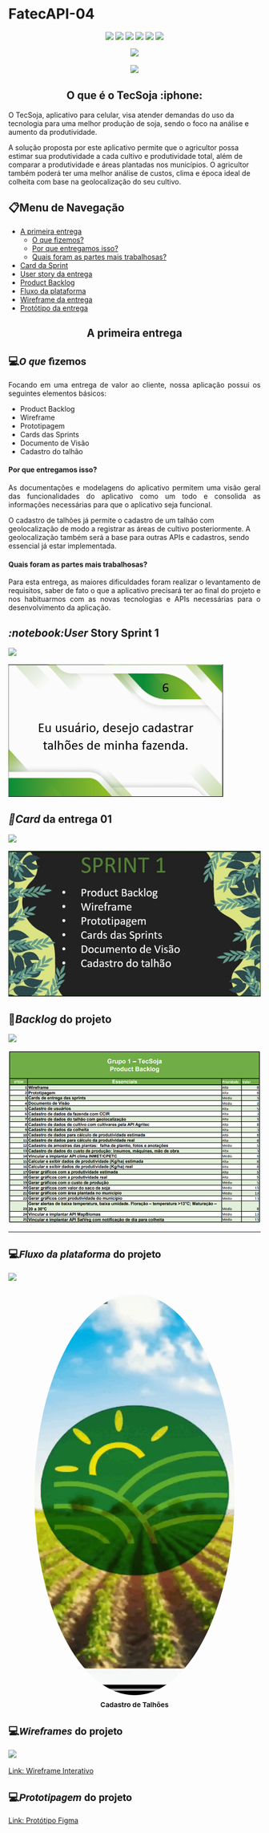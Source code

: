 # FatecAPI-04
<html>
       <head></head>
       <body>
              <p align="center">
                     <img src="https://img.shields.io/badge/JavaScript-F7DF1E?style=for-the-badge&logo=javascript&logoColor=black">
                     <img src="https://img.shields.io/badge/PostgreSQL-316192?style=for-the-badge&logo=postgresql&logoColor=white">
                     <img src="https://img.shields.io/badge/Figma-F24E1E?style=for-the-badge&logo=figma&logoColor=white">
                     <img src="https://img.shields.io/badge/React_Native-20232A?style=for-the-badge&logo=react&logoColor=61DAFB">
                     <img src="https://img.shields.io/badge/Node.js-43853D?style=for-the-badge&logo=node.js&logoColor=white">
                     <img src="https://img.shields.io/badge/Expo-20232A?style=for-the-badge&logo=expo">
              </p>
                
<p align="center">
<img src="https://img.shields.io/badge/status-Concluída-green?style=for-the-badge&logo=appveyor">
</p>

<p align="center">
<img src="https://img.shields.io/badge/Sprint%20atual-Sprint 1-green?style=for-the-badge&logo=appveyor">
</p>
              
 <h2 align="center">O que é o TecSoja :iphone:</h2>
 O TecSoja, aplicativo para celular, visa atender demandas do uso da tecnologia para uma melhor produção de soja, sendo o foco na análise e aumento da produtividade.

A solução proposta por este aplicativo permite que o agricultor possa estimar sua produtividade a cada cultivo e produtividade total, além de comparar a produtividade e áreas plantadas nos municípios. O agricultor também poderá ter uma melhor análise de custos, clima e época ideal de colheita com base na geolocalização do seu cultivo.

              
<h2>📋Menu de Navegação</h2>
       
- <a href="#primeiraEntrega">A primeira entrega</a>
  - [O que fizemos?](#o-que-fizemos)
  - [Por que entregamos isso?](#por-que-entregamos-isso)
  - [Quais foram as partes mais trabalhosas?](#quais-foram-as-partes-mais-trabalhosas)
- <a href="#card">Card da Sprint</a>
- <a href="#userStory">User story da entrega</a>
- <a href="#backlog">Product Backlog</a>
- <a href="#funcionamento">Fluxo da plataforma</a>
- <a href="#wireframe">Wireframe da entrega</a>
- <a href="#prototipo">Protótipo da entrega</a>
    
<h2 align="center" id="primeiraEntrega">A primeira entrega</h2>

<h2 style="font-family:roboto;">💻<i>O que</i> fizemos</h2>
<p align="justify">
Focando em uma entrega de valor ao cliente, nossa aplicação possui os seguintes elementos básicos:
</p>

- Product Backlog
- Wireframe
- Prototipagem
- Cards das Sprints
- Documento de Visão
- Cadastro do talhão

#### Por que entregamos isso?
<p align="justify">
As documentações e modelagens do aplicativo permitem uma visão geral das funcionalidades do aplicativo como um todo e consolida as informações necessárias para que o aplicativo seja funcional.

O cadastro de talhões já permite o cadastro de um talhão com geolocalização de modo a registrar as áreas de cultivo posteriormente. A geolocalização também será a base para outras APIs e cadastros, sendo essencial já estar implementada.
</p>


#### Quais foram as partes mais trabalhosas?
<p align="justify">
Para esta entrega, as maiores dificuldades foram realizar o levantamento de requisitos, saber de fato o que a aplicativo precisará ter ao final do projeto e nos habituarmos com as novas tecnologias e APIs necessárias para o desenvolvimento da aplicação.
</p>

 
<h2 id="userStory"><i>:notebook:User</i> Story Sprint 1</h2>


[<img src="https://svgshare.com/i/WF7.svg" width = "40%">](#menu-de-navegação)

<img src="https://github.com/ThomasPalma1/FatecAPI-04/blob/entrega-01/docs/User%20Story%20_%206.PNG">




<h2 id="card"><i>📅Card</i> da entrega 01</h2>

[<img src="https://svgshare.com/i/WF7.svg" width = "40%">](#menu-de-navegação)

<img src="https://github.com/ThomasPalma1/FatecAPI-04/blob/entrega-01/docs/Card_Sprint1.JPG">
              

<h2 id="backlog">📘<i>Backlog</i> do projeto</h2>
              
[<img src="https://svgshare.com/i/WF7.svg" width = "40%">](#menu-de-navegação)

<img src="https://github.com/ThomasPalma1/FatecAPI-04/blob/main/docs/backlog.png">
              
---
              
<h2 id="funcionamento" style="font-family:roboto;">💻<i>Fluxo da plataforma</i> do projeto</h2>
              
[<img src="https://svgshare.com/i/WF7.svg" width = "40%">](#menu-de-navegação)

<div align="center">
    <h3 align="center"><img style="border-radius: 50%;" src="https://github.com/ThomasPalma1/FatecAPI-04/blob/entrega-01/docs/cadastroTalhoes.gif" width="400px" height="800px;" alt=""/><br /><sub><b>Cadastro de Talhões</b></sub></h3>
         
</div>
      
<h2 id="wireframe" style="font-family:roboto;">💻<i>Wireframes</i> do projeto</h2>
              
[<img src="https://svgshare.com/i/WF7.svg" width = "40%">](#menu-de-navegação)
              
<p><a href="https://tecsoja.invisionapp.com/console/share/39ED72FQG5Y">Link: Wireframe Interativo</a></p>
              
<h2 id="prototipo" style="font-family:roboto;">💻<i>Prototipagem</i> do projeto</h2>
              
<p><a href="https://www.figma.com/file/1W9qwDx37D7xhBstm7PVng/FATEC-API-04?node-id=0%3A1">Link: Protótipo Figma</a></p>

